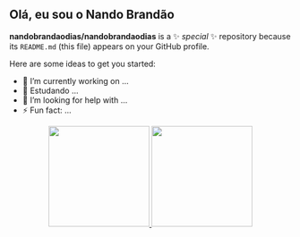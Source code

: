 ## Olá, eu sou o Nando Brandão

**nandobrandaodias/nandobrandaodias** is a ✨ _special_ ✨ repository because its `README.md` (this file) appears on your GitHub profile.

Here are some ideas to get you started:

- 🔭 I’m currently working on ...
- 🌱 Estudando ...
- 🤔 I’m looking for help with ...
- ⚡ Fun fact: ...

<div align="center">
  <a href="https://github.com/nandobrandaodias">
  <img height="180em" src="https://github-readme-stats.vercel.app/api?username=nandobrandaodias&show_icons=true&theme=dracula&include_all_commits=true&count_private=true"/>
  <img height="180em" src="https://github-readme-stats.vercel.app/api/top-langs/?username=nandobrandaodias&layout=compact&langs_count=7&theme=dracula"/>
</div>
